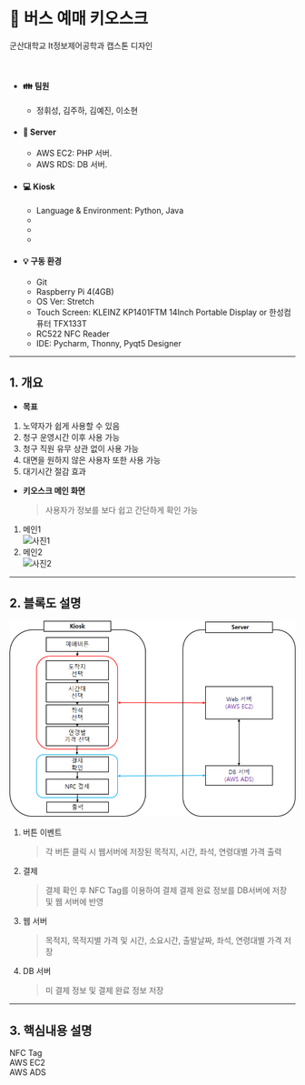 # :bus: 버스 예매 키오스크

군산대학교 It정보제어공학과 캡스톤 디자인  

</br>
  

* #### :family: 팀원
  * 정휘성, 김주하, 김예진, 이소현
   

* #### :file_folder: Server
  * AWS EC2: PHP 서버. 
  * AWS RDS: DB 서버. 
  
* #### 💻 Kiosk
  * Language & Environment: Python, Java
  * 
  * 
  * 
  
  
* #### 💡 구동 환경
  * Git 
  * Raspberry Pi 4(4GB)
  * OS Ver: Stretch 
  * Touch Screen: KLEINZ KP1401FTM 14Inch Portable Display or 한성컴퓨터 TFX133T
  * RC522 NFC Reader
  * IDE: Pycharm, Thonny, Pyqt5 Designer 

<hr/>


<!-------------------------------------------------------------Part 1------------------------------------------------------------------------------------------>
## 1. 개요

 * **목표**
 1. 노약자가 쉽게 사용할 수 있음
 2. 청구 운영시간 이후 사용 가능
 3. 청구 직원 유무 상관 없이 사용 가능
 4. 대면을 원하지 않은 사용자 또한 사용 가능
 5. 대기시간 절감 효과
 
 * **키오스크 메인 화면**
     > 사용자가 정보를 보다 쉽고 간단하게 확인 가능
 1. 메인1 \
    ![사진1]()
 1. 메인2 \
    ![사진2]()
  

 ---

 <!-------------------------------------------------------------Part 2------------------------------------------------------------------------------------------>
 ## 2. 블록도 설명
 <center>
     <img src="Readme_src/블록.png" alt="블록도">
 </center>

 1. 버튼 이벤트
     > 각 버튼 클릭 시 웹서버에 저장된 목적지, 시간, 좌석, 연령대별 가격 출력   

 2. 결제
     >  결제 확인 후 NFC Tag를 이용하여 결제
     >  결제 완료 정보를 DB서버에 저장 및 웹 서버에 반영
     
 3. 웹 서버
     >  목적지, 목적지별 가격 및 시간, 소요시간, 출발날짜, 좌석, 연령대별 가격 저장

 4. DB 서버
     > 미 결제 정보 및 결제 완료 정보 저장

 ---
 <!-------------------------------------------------------------Part 3------------------------------------------------------------------------------------------>
 ## 3. 핵심내용 설명

 NFC Tag   
 AWS EC2  
 AWS ADS  

 
